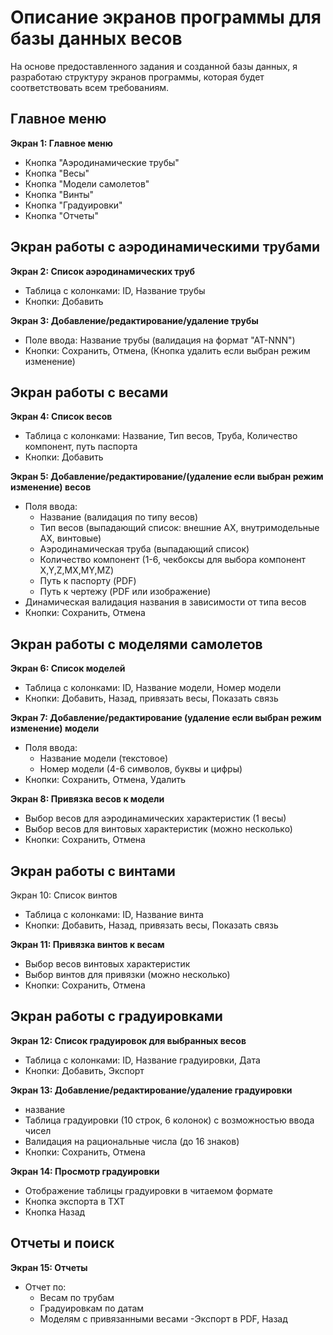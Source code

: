 
# Описание экранов программы для базы данных весов

На основе предоставленного задания и созданной базы данных, я разработаю структуру экранов программы, которая будет соответствовать всем требованиям.

## Главное меню

**Экран 1: Главное меню**
- Кнопка "Аэродинамические трубы"
- Кнопка "Весы"
- Кнопка "Модели самолетов"
- Кнопка "Винты"
- Кнопка "Градуировки"
- Кнопка "Отчеты"


## Экран работы с аэродинамическими трубами

**Экран 2: Список аэродинамических труб**
- Таблица с колонками: ID, Название трубы
- Кнопки: Добавить
 
**Экран 3: Добавление/редактирование/удаление  трубы**
- Поле ввода: Название трубы (валидация на формат "АТ-NNN")
- Кнопки: Сохранить, Отмена, (Кнопка удалить если выбран режим изменение) 

## Экран работы с весами

**Экран 4: Список весов**
- Таблица с колонками: Название, Тип весов, Труба, Количество компонент, путь паспорта 
- Кнопки: Добавить
 

**Экран 5: Добавление/редактирование/(удаление если выбран режим изменение)   весов**
- Поля ввода:
  - Название (валидация по типу весов)
  - Тип весов (выпадающий список: внешние AX, внутримодельные AX, винтовые)
  - Аэродинамическая труба (выпадающий список)
  - Количество компонент (1-6, чекбоксы для выбора компонент X,Y,Z,MX,MY,MZ)
  - Путь к паспорту (PDF)
  - Путь к чертежу (PDF или изображение)
- Динамическая валидация названия в зависимости от типа весов
- Кнопки: Сохранить, Отмена

## Экран работы с моделями самолетов

**Экран 6: Список моделей**
- Таблица с колонками: ID, Название модели, Номер модели
- Кнопки: Добавить, Назад, привязать весы, Показать связь 

**Экран 7: Добавление/редактирование (удаление если выбран режим изменение) модели**
- Поля ввода:
  - Название модели (текстовое)
  - Номер модели (4-6 символов, буквы и цифры)
- Кнопки: Сохранить, Отмена, Удалить

**Экран 8: Привязка весов к модели**
- Выбор весов для аэродинамических характеристик (1 весы)
- Выбор весов для винтовых характеристик (можно несколько)
- Кнопки: Сохранить, Отмена

## Экран работы с винтами

Экран 10: Cписок винтов 
- Таблица с колонками: ID, Название винта 
- Кнопки: Добавить, Назад, привязать весы, Показать связь 
 	

**Экран 11: Привязка винтов к весам**
- Выбор весов винтовых характеристик
- Выбор винтов для привязки (можно несколько)
- Кнопки: Сохранить, Отмена

## Экран работы с градуировками

**Экран 12: Список градуировок для выбранных весов**
- Таблица с колонками: ID, Название градуировки, Дата
- Кнопки: Добавить, Экспорт 

**Экран 13: Добавление/редактирование/удаление градуировки**
- название 
- Таблица градуировки (10 строк, 6 колонок) с возможностью ввода чисел
- Валидация на рациональные числа (до 16 знаков)
- Кнопки: Сохранить, Отмена

**Экран 14: Просмотр градуировки**
- Отображение таблицы градуировки в читаемом формате
- Кнопка экспорта в TXT
- Кнопка Назад

## Отчеты и поиск

**Экран 15: Отчеты**
- Отчет по:
  - Весам по трубам
  - Градуировкам по датам
  - Моделям с привязанными весами
-Экспорт в PDF, Назад

 
 
